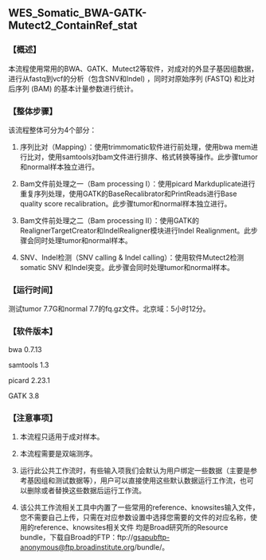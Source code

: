 ## WES\_Somatic\_BWA-GATK-Mutect2\_ContainRef\_stat

###  【概述】

本流程使用常用的BWA、GATK、Mutect2等软件，对成对的外显子基因组数据，进行从fastq到vcf的分析（包含SNV和Indel) ，同时对原始序列 (FASTQ) 和比对后序列 (BAM) 的基本计量参数进行统计。

### 【整体步骤】

该流程整体可分为4个部分：

1. 序列比对（Mapping）：使用trimmomatic软件进行前处理，使用bwa mem进行比对，使用samtools对bam文件进行排序、格式转换等操作。此步骤tumor和normal样本独立进行。

2. Bam文件前处理之一（Bam processing I）：使用picard Markduplicate进行重复序列处理，使用GATK的BaseRecalibrator和PrintReads进行Base quality score recalibration。此步骤tumor和normal样本独立进行。

3. Bam文件前处理之二（Bam processing II）：使用GATK的RealignerTargetCreator和IndelRealigner模块进行Indel Realignment。此步骤会同时处理tumor和normal样本。

4. SNV、Indel检测（SNV calling & Indel calling）：使用软件Mutect2检测somatic SNV 和Indel突变。此步骤会同时处理tumor和normal样本。

### 【运行时间】

测试tumor 7.7G和normal 7.7的fq.gz文件。北京域：5小时12分。

### 【软件版本】

bwa 0.7.13

samtools 1.3

picard 2.23.1

GATK 3.8

### 【注意事项】

1. 本流程只适用于成对样本。

2. 本流程需要是双端测序。

3. 运行此公共工作流时，有些输入项我们会默认为用户绑定一些数据（主要是参考基因组和测试数据等），用户可以直接使用这些默认数据运行工作流，也可以删除或者替换这些数据后运行工作流。

4. 该公共工作流相关工具中内置了一些常用的reference、knowsites输入文件，您不需要自己上传，只需在对应参数设置中选择您需要的文件的对应名称，使用的reference、knowsites相关文件 均是Broad研究所的Resource bundle，下载自Broad的FTP：ftp://gsapubftp-anonymous@ftp.broadinstitute.org/bundle/。
